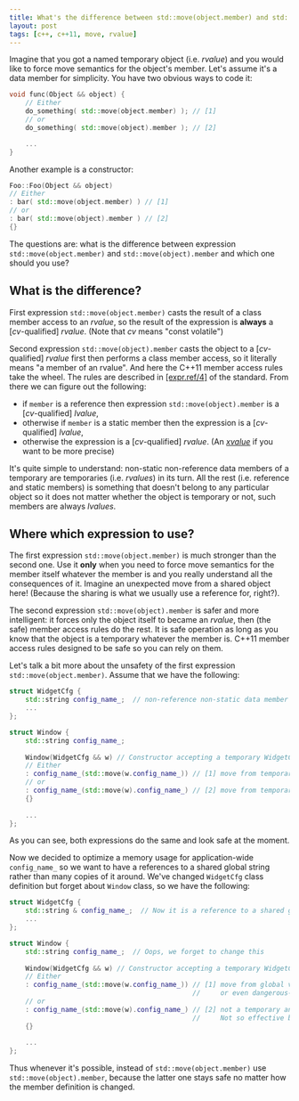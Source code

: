 ```yaml
---
title: What's the difference between std::move(object.member) and std::move(object).member?
layout: post
tags: [c++, c++11, move, rvalue]
---
```


Imagine that you got a named temporary object (i.e. *rvalue*) and you would like to force move semantics for the object's member.
Let's assume it's a data member for simplicity. You have two obvious ways to code it:

```cpp
void func(Object && object) {
    // Either
    do_something( std::move(object.member) ); // [1]
    // or
    do_something( std::move(object).member ); // [2]

    ...
}
```

Another example is a constructor:

```cpp
Foo::Foo(Object && object)
// Either
: bar( std::move(object.member) ) // [1]
// or
: bar( std::move(object).member ) // [2]
{}
```

The questions are: what is the difference between expression `std::move(object.member)` and `std::move(object).member`
and which one should you use?

## What is the difference?

First expression `std::move(object.member)` casts the result of a class member access to an *rvalue*, so the result of the
expression is **always** a [*cv*-qualified] *rvalue*. (Note that *cv* means "const volatile")

Second expression `std::move(object).member` casts the object to a [*cv*-qualified] *rvalue* first then
performs a class member access, so it literally means "a member of an rvalue". And here the C++11 member access rules
take the wheel. The rules are described in [[expr.ref/4]](http://eel.is/c++draft/expr.ref#4) of the standard.
From there we can figure out the following:

- if `member` is a reference then expression `std::move(object).member` is a [*cv*-qualified] *lvalue*,
- otherwise if `member` is a static member then the expression is a [*cv*-qualified] *lvalue*,
- otherwise the expression is a [*cv*-qualified] *rvalue*.
  (An [*xvalue*](http://en.cppreference.com/w/cpp/language/value_category) if you want to be more precise)
  
It's quite simple to understand: non-static non-reference data members of a temporary are temporaries (i.e. *rvalues*) in its turn.
All the rest (i.e. reference and static members) is something that doesn't belong to any particular object so
it does not matter whether the object is temporary or not, such members are always *lvalues*.

## Where which expression to use?

The first expression `std::move(object.member)` is much stronger than the second one.
Use it **only** when you need to force move semantics for the member itself whatever the member is and you really understand all the consequences of it.
Imagine an unexpected move from a shared object here! (Because the sharing is what we usually use a reference for, right?).

The second expression `std::move(object).member` is safer and more intelligent: it forces only the object itself to became an *rvalue*, then (the safe) member access rules do the rest.
It is safe operation as long as you know that the object is a temporary whatever the member is.
C++11 member access rules designed to be safe so you can rely on them.

Let's talk a bit more about the unsafety of the first expression `std::move(object.member)`.
Assume that we have the following:

```cpp
struct WidgetCfg {
    std::string config_name_;  // non-reference non-static data member
    ...
};

struct Window {
    std::string config_name_;
    
    Window(WidgetCfg && w) // Constructor accepting a temporary WidgetCfg so we are safe to move from it
    // Either
    : config_name_(std::move(w.config_name_)) // [1] move from temporary. No problem
    // or
    : config_name_(std::move(w).config_name_) // [2] move from temporary. No problem
    {}
    
    ...
};
```

As you can see, both expressions do the same and look safe at the moment.

Now we decided to optimize a memory usage for application-wide `config_name_` so we want to have a references to a shared global string rather than many copies of it around.
We've changed `WidgetCfg` class definition but forget about `Window` class, so we have the following:

```cpp
struct WidgetCfg {
    std::string & config_name_;  // Now it is a reference to a shared global string
    ...
};

struct Window {
    std::string config_name_;  // Oops, we forget to change this
    
    Window(WidgetCfg && w) // Constructor accepting a temporary WidgetCfg so we are safe to move from it
    // Either
    : config_name_(std::move(w.config_name_)) // [1] move from global variable, leaves one in empty
                                              //     or even dangerous-to-use 'moved from' state!
    // or
    : config_name_(std::move(w).config_name_) // [2] not a temporary any more, so makes a copy rather than move.
                                              //     Not so effective but still safe!
    {}
    
    ...
};
```

Thus whenever it's possible, instead of `std::move(object.member)` use `std::move(object).member`, because the latter one stays safe
no matter how the member definition is changed.
